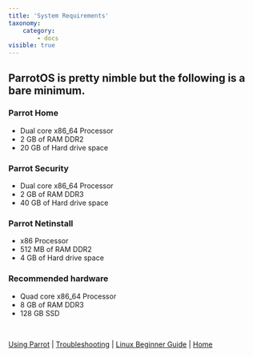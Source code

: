 ```yaml
---
title: 'System Requirements'
taxonomy:
    category:
        - docs
visible: true
---
```


## ParrotOS is pretty nimble but the following is a bare minimum.

### Parrot Home
- Dual core x86_64 Processor
- 2 GB of RAM DDR2
- 20 GB of Hard drive space

### Parrot Security
- Dual core x86_64 Processor
- 2 GB of RAM DDR3
- 40 GB of Hard drive space

### Parrot Netinstall
- x86 Processor
- 512 MB of RAM DDR2
- 4 GB of Hard drive space

### Recommended hardware
- Quad core x86_64 Processor
- 8 GB of RAM DDR3
- 128 GB SSD


&nbsp;

[Using Parrot](https://docs.parrotlinux.org/info/start/) | [Troubleshooting](https://docs.parrotlinux.org/trbl/start/) | [Linux Beginner Guide](https://docs.parrotlinux.org/library/lbg-basics/) | [Home](https://docs.parrotlinux.org/)
